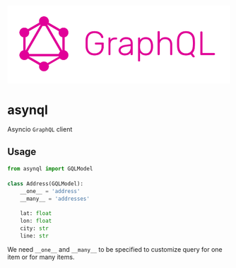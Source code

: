 [![GraphQL logo](https://raw.githubusercontent.com/k8s-team/asynql/master/logo.png)](https://github.com/k8s-team/asynql)

# asynql

Asyncio `GraphQL` client

## Usage

```python
from asynql import GQLModel

class Address(GQLModel):
    __one__ = 'address'
    __many__ = 'addresses'

    lat: float
    lon: float
    city: str
    line: str
```

We need `__one__` and `__many__` to be specified to customize query for one item or for many items.
